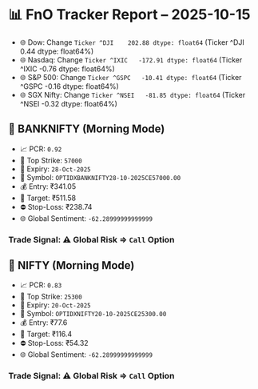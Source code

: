 # 📊 FnO Tracker Report – 2025-10-15
- 🌐 Dow: Change `Ticker
^DJI    202.88
dtype: float64` (Ticker
^DJI    0.44
dtype: float64%)
- 🌐 Nasdaq: Change `Ticker
^IXIC   -172.91
dtype: float64` (Ticker
^IXIC   -0.76
dtype: float64%)
- 🌐 S&P 500: Change `Ticker
^GSPC   -10.41
dtype: float64` (Ticker
^GSPC   -0.16
dtype: float64%)
- 🌐 SGX Nifty: Change `Ticker
^NSEI   -81.85
dtype: float64` (Ticker
^NSEI   -0.32
dtype: float64%)
## 📘 BANKNIFTY (Morning Mode)
- 📈 PCR: `0.92`
- 🔢 Top Strike: `57000`
- 📆 Expiry: `28-Oct-2025`
- 🎫 Symbol: `OPTIDXBANKNIFTY28-10-2025CE57000.00`
- 💰 Entry: ₹341.05
- 🎯 Target: ₹511.58
- ⛔ Stop-Loss: ₹238.74
- 🌐 Global Sentiment: `-62.28999999999999`
### Trade Signal: ⚠️ Global Risk ⇒ `Call` Option
## 📘 NIFTY (Morning Mode)
- 📈 PCR: `0.83`
- 🔢 Top Strike: `25300`
- 📆 Expiry: `20-Oct-2025`
- 🎫 Symbol: `OPTIDXNIFTY20-10-2025CE25300.00`
- 💰 Entry: ₹77.6
- 🎯 Target: ₹116.4
- ⛔ Stop-Loss: ₹54.32
- 🌐 Global Sentiment: `-62.28999999999999`
### Trade Signal: ⚠️ Global Risk ⇒ `Call` Option